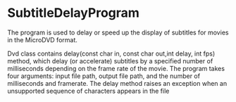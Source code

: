 # SubtitleDelayProgram

The program is used to delay or speed up the display of subtitles for movies in the MicroDVD format.

Dvd class contains delay(const char in, const char out,int delay, int fps) method, which delay (or accelerate)
subtitles by a specified number of milliseconds depending on the frame rate of the movie.
The program takes four arguments: input file path, output file path, and the number of milliseconds and framerate.
The delay method raises an exception when an unsupported sequence of characters appears in the file
